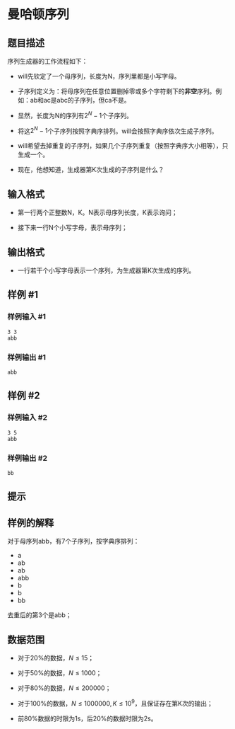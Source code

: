 # 曼哈顿序列

## 题目描述

序列生成器的工作流程如下：


- will先钦定了一个母序列，长度为N，序列里都是小写字母。

- 子序列定义为：将母序列在任意位置删掉零或多个字符剩下的**非空**序列。例如：ab和ac是abc的子序列，但ca不是。

- 显然，长度为N的序列有$2^N-1$个子序列。

- 将这$2^N-1$个子序列按照字典序排列。will会按照字典序依次生成子序列。

- will希望去掉重复的子序列，如果几个子序列重复（按照字典序大小相等），只生成一个。

- 现在，他想知道，生成器第K次生成的子序列是什么？


## 输入格式

- 第一行两个正整数N，K。N表示母序列长度，K表示询问；

- 接下来一行N个小写字母，表示母序列；


## 输出格式

- 一行若干个小写字母表示一个序列，为生成器第K次生成的序列。


## 样例 #1

### 样例输入 #1
```
3 3
abb
```

### 样例输出 #1

```
abb
```

## 样例 #2

### 样例输入 #2
```
3 5
abb
```

### 样例输出 #2

```
bb
```

## 提示

## 样例的解释

对于母序列abb，有7个子序列，按字典序排列：


- a
- ab
- ab
- abb
- b
- b
- bb

去重后的第3个是abb；


## 数据范围

- 对于20%的数据，$N\leq 15$；

- 对于50%的数据，$N\leq 1000$；

- 对于80%的数据，$N\leq 200000$；

- 对于100%的数据，$N\leq 1000000, K\leq 10^9$，且保证存在第K次的输出；

- 前80%数据的时限为1s，后20%的数据时限为2s。

